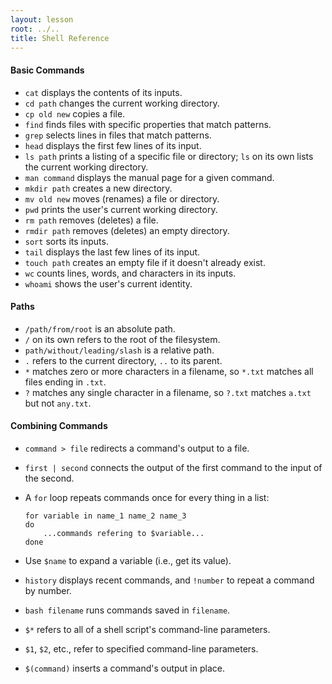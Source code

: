 ```yaml
---
layout: lesson
root: ../..
title: Shell Reference
---
```


#### Basic Commands

*   `cat` displays the contents of its inputs.
*   `cd path` changes the current working directory.
*   `cp old new` copies a file.
*   `find` finds files with specific properties that match patterns.
*   `grep` selects lines in files that match patterns.
*   `head` displays the first few lines of its input.
*   `ls path` prints a listing of a specific file or directory; `ls` on its own lists the current working directory.
*   `man command` displays the manual page for a given command.
*   `mkdir path` creates a new directory.
*   `mv old new` moves (renames) a file or directory.
*   `pwd` prints the user's current working directory.
*   `rm path` removes (deletes) a file.
*   `rmdir path` removes (deletes) an empty directory.
*   `sort` sorts its inputs.
*   `tail` displays the last few lines of its input.
*   `touch path` creates an empty file if it doesn't already exist.
*   `wc` counts lines, words, and characters in its inputs.
*   `whoami` shows the user's current identity.

#### Paths

*   `/path/from/root` is an absolute path.
*   `/` on its own refers to the root of the filesystem.
*   `path/without/leading/slash` is a relative path.
*   `.` refers to the current directory, `..` to its parent.
*   `*` matches zero or more characters in a filename, so `*.txt` matches all files ending in `.txt`.
*   `?` matches any single character in a filename, so `?.txt` matches `a.txt` but not `any.txt`.

#### Combining Commands

*   `command > file` redirects a command's output to a file.
*   `first | second` connects the output of the first command to the input of the second.
*   A `for` loop repeats commands once for every thing in a list:

        for variable in name_1 name_2 name_3
        do
            ...commands refering to $variable...
        done

*   Use `$name` to expand a variable (i.e., get its value).
*   `history` displays recent commands, and `!number` to repeat a command by number.
*   `bash filename` runs commands saved in `filename`.
*   `$*` refers to all of a shell script's command-line parameters.
*   `$1`, `$2`, etc., refer to specified command-line parameters.
*   `$(command)` inserts a command's output in place.
